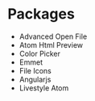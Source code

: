 # Packages
- Advanced Open File
- Atom Html Preview
- Color Picker
- Emmet
- File Icons
- Angularjs
- Livestyle Atom
